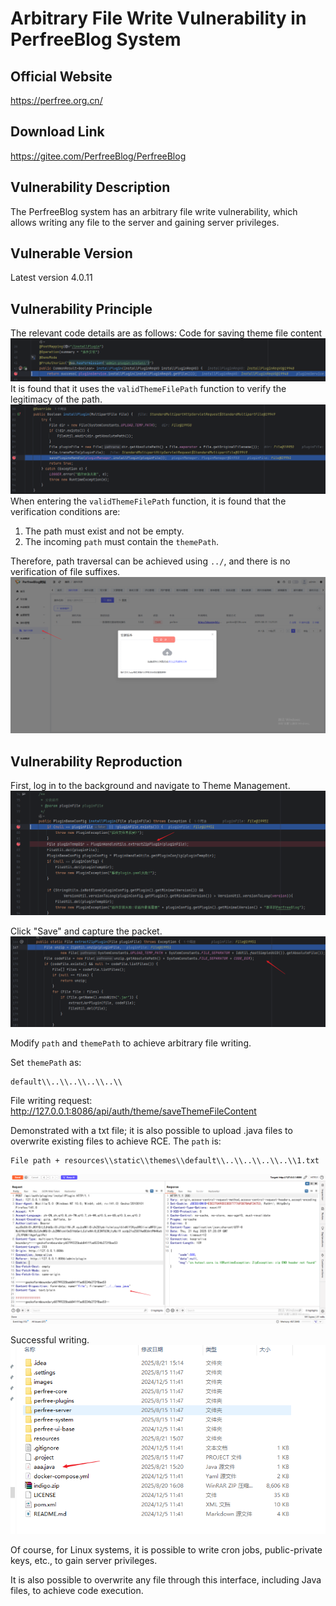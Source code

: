 # Arbitrary File Write Vulnerability in PerfreeBlog System

## Official Website
https://perfree.org.cn/

## Download Link
https://gitee.com/PerfreeBlog/PerfreeBlog


## Vulnerability Description
The PerfreeBlog system has an arbitrary file write vulnerability, which allows writing any file to the server and gaining server privileges.


## Vulnerable Version
Latest version 4.0.11


## Vulnerability Principle
The relevant code details are as follows:
Code for saving theme file content
![](./img/1.png)
It is found that it uses the `validThemeFilePath` function to verify the legitimacy of the path.
![](./img/2.png)
When entering the `validThemeFilePath` function, it is found that the verification conditions are:
1. The path must exist and not be empty.
2. The incoming `path` must contain the `themePath`.

Therefore, path traversal can be achieved using `../`, and there is no verification of file suffixes.
![](./img/3.png)


## Vulnerability Reproduction
First, log in to the background and navigate to Theme Management.
![](./img/4.png)

Click "Save" and capture the packet.
![](./img/5.png)


Modify `path` and `themePath` to achieve arbitrary file writing.

Set `themePath` as:
```
default\\..\\..\\..\\..\\
```

File writing request:
http://127.0.0.1:8086/api/auth/theme/saveThemeFileContent

Demonstrated with a txt file; it is also possible to upload .java files to overwrite existing files to achieve RCE.
The `path` is:
```
File path + resources\\static\\themes\\default\\..\\..\\..\\..\\1.txt
```
![](./img/6.png)

Successful writing.
![](./img/7.png)

Of course, for Linux systems, it is possible to write cron jobs, public-private keys, etc., to gain server privileges.


It is also possible to overwrite any file through this interface, including Java files, to achieve code execution.
